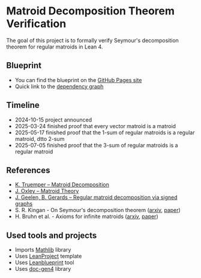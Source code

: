 # Matroid Decomposition Theorem Verification

The goal of this project is to formally verify Seymour's decomposition theorem for regular matroids in Lean 4.

## Blueprint

- You can find the blueprint on the [GitHub Pages site](https://ivan-sergeyev.github.io/seymour/)
- Quick link to the [dependency graph](https://ivan-sergeyev.github.io/seymour/blueprint/dep_graph_document.html)

## Timeline

- 2024-10-15 project announced
- 2025-03-24 finished proof that every vector matroid is a matroid
- 2025-05-17 finished proof that the 1-sum of regular matroids is a regular matroid, dtto 2-sum
- 2025-07-05 finished proof that the 3-sum of regular matroids is a regular matroid

## References

- [K. Truemper – Matroid Decomposition](https://www2.math.ethz.ch/EMIS/monographs/md/)
- [J. Oxley – Matroid Theory](https://doi.org/10.1093/acprof:oso/9780198566946.001.0001)
- [J. Geelen, B. Gerards – Regular matroid decomposition via signed graphs](https://www.math.uwaterloo.ca/~jfgeelen/Publications/regular.pdf)
- S. R. Kingan - On Seymour's decomposition theorem ([arxiv](https://arxiv.org/abs/1403.7757), [paper](https://doi.org/10.1007/s00026-015-0261-1))
- H. Bruhn et al. - Axioms for infinite matroids ([arxiv](https://arxiv.org/abs/1003.3919), [paper](https://doi.org/10.1016/j.aim.2013.01.011))

## Used tools and projects

- Imports [Mathlib](https://github.com/leanprover-community/mathlib4) library
- Uses [LeanProject](https://github.com/pitmonticone/LeanProject) template
- Uses [Leanblueprint](https://github.com/PatrickMassot/leanblueprint) tool
- Uses [doc-gen4](https://github.com/leanprover/doc-gen4) library
